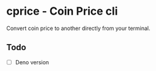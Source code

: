 # cprice - Coin Price cli

Convert coin price to another directly from your terminal.

## Todo
 
- [ ] Deno version
